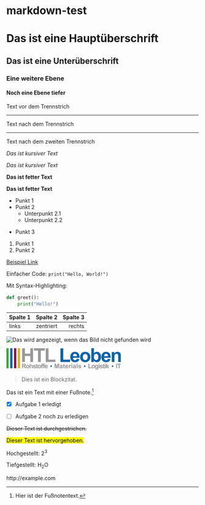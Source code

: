 # markdown-test

# Das ist eine Hauptüberschrift

## Das ist eine Unterüberschrift

### Eine weitere Ebene

#### Noch eine Ebene tiefer


Text vor dem Trennstrich

---

Text nach dem Trennstrich

***

Text nach dem zweiten Trennstrich


*Das ist kursiver Text*

_Das ist kursiver Text_

**Das ist fetter Text**

__Das ist fetter Text__


- Punkt 1
- Punkt 2
    - Unterpunkt 2.1
    - Unterpunkt 2.2
* Punkt 3
1. Punkt 1
2. Punkt 2


[Beispiel Link](https://www.example.com)


Einfacher Code: `print("Hello, World!")`

Mit Syntax-Highlighting:

```python
def greet():
    print("Hello!")
```


| Spalte 1 | Spalte 2  |  Spalte 3 |
|:---------|:---------:|----------:|
| links    | zentriert |    rechts |


![Das wird angezeigt, wenn das Bild nicht gefunden wird](invalid.png)

![Hier wird das Bild gefunden](image1.png)


> Dies ist ein Blockzitat.


Das ist ein Text mit einer Fußnote.[^1]


- [x] Aufgabe 1 erledigt
- [ ] Aufgabe 2 noch zu erledigen


~~Dieser Text ist durchgestrichen.~~


<mark style="background-color: #FFFF00">Dieser Text ist hervorgehoben.</mark>


Hochgestellt: 2<sup>3</sup>

Tiefgestellt: H<sub>2</sub>O



ht<span>tp://</span>example.com 


[^1]: Hier ist der Fußnotentext.
